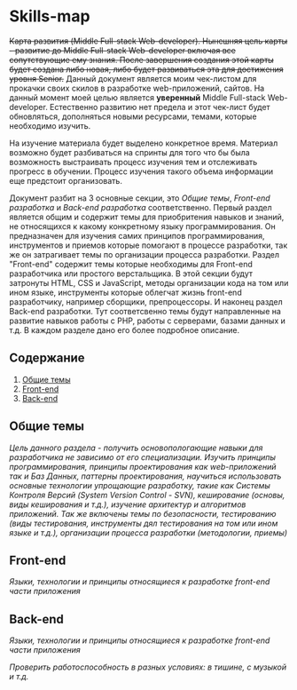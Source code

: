 # Skills-map
~~Карта развития (Middle Full-stack Web-developer). Нынешняя цель карты - развитие до Middle Full-stack Web-developer включая все сопутствующие ему знания. После завершения создания этой карты будет создана либо новая, либо будет развиваться эта для достижения уровня Senior.~~
Данный документ является моим чек-листом для прокачки своих скилов в разработке web-приложений, сайтов. На данный момент моей целью является **уверенный** Middle Full-stack Web-developer. Естественно развитию нет предела и этот чек-лист будет обновляться, дополняться новыми ресурсами, темами, которые необходимо изучить.

На изучение материала будет выделено конкретное время. Материал возможно будет разбиваться на спринты для того что бы была возможность выстраивать процесс изучения тем и отслеживать прогресс в обучении. Процесс изучения такого объема информации еще предстоит организовать.

Документ разбит на 3 основные секции, это *Общие темы*, *Front-end разработка* и *Back-end разработка* соответственно. Первый раздел является общим и содержит темы для приобритения навыков и знаний, не относящихся к какому конкретному языку программирования. Он предназначен для изучения самих принципов программирования, инструментов и приемов которые помогают в процессе разработки, так же он затрагивает темы по организации процесса разработки. Раздел "Front-end" содержит темы которые необходимы для Front-end разработчика или простого верстальщика. В этой секции будут затронуты HTML, CSS и JavaScript, методы организации кода на том или ином языке, инструменты которые облегчат жизнь front-end разработчику, например сборщики, препроцессоры. И наконец раздел Back-end разработки. Тут соответсвенно темы будут направленные на развитие навыков работы с PHP, работы с серверами, базами данных и т.д. В каждом разделе дано его более подробное описание.

## Содержание
1. [Общие темы](#section-common)
2. [Front-end](#section-front-end)
3. [Back-end](#section-back-end)

## Общие темы
*Цель данного раздела - получить основопологающие навыки для разработчика не зависимо от его специализации. Изучить принципы программирования, принципы проектирования как web-приложений так и Баз Данных, паттерны проектирования, научиться использовать основные технологии упрощающие разработку, такие как Системы Контроля Версий (System Version Control - SVN), кеширование (основы, виды кеширования и т.д.), изучение архитектур и алгоритмов приложений. Так же включены темы по безопасности, тестированию (виды тестирования, инструменты дял тестирования на том или ином языке и т.д.), организации процесса разработки (методологии, приемы)*



## Front-end
*Языки, технологии и принципы относящиеся к разработке front-end части приложения*

## Back-end
*Языки, технологии и принципы относящиеся к разработке front-end части приложения*



*Проверить работоспособность в разных условиях: в тишине, с музыкой и т.д.*
